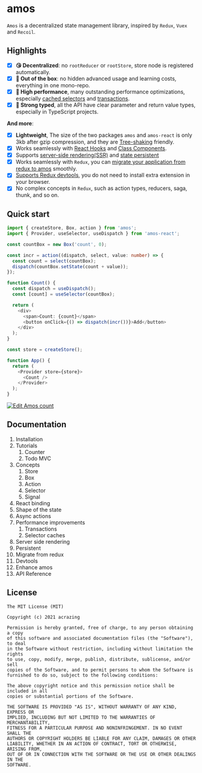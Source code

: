 # amos

`Amos` is a decentralized state management library, inspired by `Redux`, `Vuex` and `Recoil`.

## Highlights

- [x] **😘 Decentralized**: no `rootReducer` or `rootStore`, store node is registered automatically.
- [x] **🥳 Out of the box**: no hidden advanced usage and learning costs, everything in one mono-repo.
- [x] **🥰 High performance**, many outstanding performance optimizations,
      especially [cached selectors](#selector-caches) and [transactions](#transactions).
- [x] **🧐 Strong typed**, all the API have clear parameter and return value types, especially in TypeScript
      projects.

**And more**:

- [x] **Lightweight**, The size of the two packages `amos` and `amos-react` is only 3kb after
      gzip compression, and they
      are [Tree-shaking](https://developer.mozilla.org/en-US/docs/Glossary/Tree_shaking) friendly.
- [x] Works seamlessly with [React Hooks](#with-hooks) and [Class Components](#with-class-components).
- [x] Supports [server-side rendering(SSR)](#server-side-renderingssr) and [state persistent](#persistent)
- [x] Works seamlessly with `Redux`, you can [migrate your application from redux to amos](#migrate-with-redux) smoothly.
- [x] [Supports Redux devtools](#devtools), you do not need to install extra extension in your browser.
- [x] No complex concepts in `Redux`, such as action types, reducers, saga, thunk, and so on.

## Quick start

```typescript jsx
import { createStore, Box, action } from 'amos';
import { Provider, useSelector, useDispatch } from 'amos-react';

const countBox = new Box('count', 0);

const incr = action((dispatch, select, value: number) => {
  const count = select(countBox);
  dispatch(countBox.setState(count + value));
});

function Count() {
  const dispatch = useDispatch();
  const [count] = useSelector(countBox);

  return (
    <div>
      <span>Count: {count}</span>
      <button onClick={() => dispatch(incr())}>Add</button>
    </div>
  );
}

const store = createStore();

function App() {
  return (
    <Provider store={store}>
      <Count />
    </Provider>
  );
}
```

[![Edit Amos count](https://codesandbox.io/static/img/play-codesandbox.svg)](https://codesandbox.io/s/amos-count-wxdb5?fontsize=14&hidenavigation=1&theme=dark)

## Documentation

1. Installation
2. Tutorials
   1. Counter
   2. Todo MVC
3. Concepts
   1. Store
   2. Box
   3. Action
   4. Selector
   5. Signal
4. React binding
5. Shape of the state
6. Async actions
7. Performance improvements
   1. Transactions
   2. Selector caches
8. Server side rendering
9. Persistent
10. Migrate from redux
11. Devtools
12. Enhance amos
13. API Reference

## License

```
The MIT License (MIT)

Copyright (c) 2021 acrazing

Permission is hereby granted, free of charge, to any person obtaining a copy
of this software and associated documentation files (the "Software"), to deal
in the Software without restriction, including without limitation the rights
to use, copy, modify, merge, publish, distribute, sublicense, and/or sell
copies of the Software, and to permit persons to whom the Software is
furnished to do so, subject to the following conditions:

The above copyright notice and this permission notice shall be included in all
copies or substantial portions of the Software.

THE SOFTWARE IS PROVIDED "AS IS", WITHOUT WARRANTY OF ANY KIND, EXPRESS OR
IMPLIED, INCLUDING BUT NOT LIMITED TO THE WARRANTIES OF MERCHANTABILITY,
FITNESS FOR A PARTICULAR PURPOSE AND NONINFRINGEMENT. IN NO EVENT SHALL THE
AUTHORS OR COPYRIGHT HOLDERS BE LIABLE FOR ANY CLAIM, DAMAGES OR OTHER
LIABILITY, WHETHER IN AN ACTION OF CONTRACT, TORT OR OTHERWISE, ARISING FROM,
OUT OF OR IN CONNECTION WITH THE SOFTWARE OR THE USE OR OTHER DEALINGS IN THE
SOFTWARE.
```
